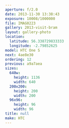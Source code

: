 ```yaml
---
aperture: f/2.0
date: 2013-11-30 13:38:43
exposure: 10008/1000000
file: IMAG0223
gallery: 2013-visit-bram
layout: gallery-photo
location:
  latitude: 56.338729833333
  longitude: -2.79852625
model: HTC One S
next: 4ae8e30
ordering: 12
previous: a9a7aea
sizes:
  640w:
    height: 1136
    width: 640
  200x200:
    height: 200
    width: 200
  96x96:
    height: 96
    width: 96
title: null
make: HTC
---
```

